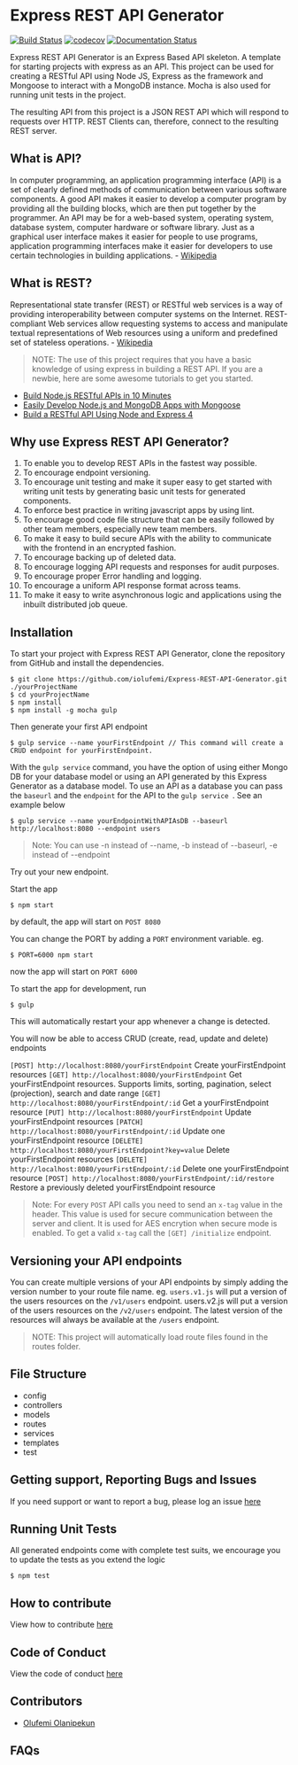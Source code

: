 # Express REST API Generator

[![Build Status](https://travis-ci.org/iolufemi/Express-REST-API-Generator.svg?branch=dev)](https://travis-ci.org/iolufemi/Express-REST-API-Generator)  [![codecov](https://codecov.io/gh/iolufemi/Express-REST-API-Generator/branch/master/graph/badge.svg)](https://codecov.io/gh/iolufemi/Express-REST-API-Generator) [![Documentation Status](https://readthedocs.org/projects/api-template/badge/?version=latest)](http://api-template.readthedocs.io/en/latest/?badge=latest)

Express REST API Generator is an Express Based API skeleton. A template for starting projects with express as an API. This project can be used for creating a RESTful API using Node JS, Express as the framework and Mongoose to interact with a MongoDB instance. Mocha is also used for running unit tests in the project.

The resulting API from this project is a JSON REST API which will respond to requests over HTTP. REST Clients can, therefore, connect to the resulting REST server.

## What is API?

In computer programming, an application programming interface (API) is a set of clearly defined methods of communication between various software components. A good API makes it easier to develop a computer program by providing all the building blocks, which are then put together by the programmer. An API may be for a web-based system, operating system, database system, computer hardware or software library. Just as a graphical user interface makes it easier for people to use programs, application programming interfaces make it easier for developers to use certain technologies in building applications. - [Wikipedia](https://en.wikipedia.org/wiki/Application_programming_interface)

## What is REST?

Representational state transfer (REST) or RESTful web services is a way of providing interoperability between computer systems on the Internet. REST-compliant Web services allow requesting systems to access and manipulate textual representations of Web resources using a uniform and predefined set of stateless operations. - [Wikipedia](https://en.wikipedia.org/wiki/Representational_state_transfer)

> NOTE: The use of this project requires that you have a basic knowledge of using express in building a REST API. If you are a newbie, here are some awesome tutorials to get you started.

- [Build Node.js RESTful APIs in 10 Minutes](https://www.codementor.io/olatundegaruba/nodejs-restful-apis-in-10-minutes-q0sgsfhbd)
- [Easily Develop Node.js and MongoDB Apps with Mongoose](https://scotch.io/tutorials/using-mongoosejs-in-node-js-and-mongodb-applications)
- [Build a RESTful API Using Node and Express 4](https://scotch.io/tutorials/build-a-restful-api-using-node-and-express-4)

## Why use Express REST API Generator?

1. To enable you to develop REST APIs in the fastest way possible.
2. To encourage endpoint versioning.
3. To encourage unit testing and make it super easy to get started with writing unit tests by generating basic unit tests for generated components. 
4. To enforce best practice in writing javascript apps by using lint.
5. To encourage good code file structure that can be easily followed by other team members, especially new team members.
6. To make it easy to build secure APIs with the ability to communicate with the frontend in an encrypted fashion.
7. To encourage backing up of deleted data.
8. To encourage logging API requests and responses for audit purposes.
9. To encourage proper Error handling and logging.
10. To encourage a uniform API response format across teams.
11. To make it easy to write asynchronous logic and applications using the inbuilt distributed job queue.

## Installation

To start your project with Express REST API Generator, clone the repository from GitHub and install the dependencies.

```
$ git clone https://github.com/iolufemi/Express-REST-API-Generator.git ./yourProjectName 
$ cd yourProjectName
$ npm install
$ npm install -g mocha gulp
```

Then generate your first API endpoint

```
$ gulp service --name yourFirstEndpoint // This command will create a CRUD endpoint for yourFirstEndpoint.
```

With the `gulp service` command, you have the option of using either Mongo DB for your database model or using an API generated by this Express Generator as a database model. To use an API as a database you can pass the `baseurl` and the `endpoint` for the API to the `gulp service `. See an example below

```
$ gulp service --name yourEndpointWithAPIAsDB --baseurl http://localhost:8080 --endpoint users
```

> Note: You can use -n instead of --name, -b instead of --baseurl, -e instead of --endpoint

Try out your new endpoint.

Start the app

```
$ npm start
```
by default, the app will start on `POST 8080`

You can change the PORT by adding a `PORT` environment variable. 
eg.

```
$ PORT=6000 npm start
```
now the app will start on `PORT 6000`

To start the app for development, run

```
$ gulp
```
This will automatically restart your app whenever a change is detected.

You will now be able to access CRUD (create, read, update and delete) endpoints 

`[POST] http://localhost:8080/yourFirstEndpoint` Create yourFirstEndpoint resources
`[GET] http://localhost:8080/yourFirstEndpoint` Get yourFirstEndpoint resources. Supports limits, sorting, pagination, select (projection), search and date range
`[GET] http://localhost:8080/yourFirstEndpoint/:id` Get a yourFirstEndpoint resource
`[PUT] http://localhost:8080/yourFirstEndpoint` Update yourFirstEndpoint resources
`[PATCH] http://localhost:8080/yourFirstEndpoint/:id` Update one yourFirstEndpoint resource
`[DELETE] http://localhost:8080/yourFirstEndpoint?key=value` Delete yourFirstEndpoint resources
`[DELETE] http://localhost:8080/yourFirstEndpoint/:id` Delete one yourFirstEndpoint resource
`[POST] http://localhost:8080/yourFirstEndpoint/:id/restore` Restore a previously deleted yourFirstEndpoint resource

> Note: For every `POST` API calls you need to send an `x-tag` value in the header. This value is used for secure communication between the server and client. It is used for AES encrytion when secure mode is enabled. To get a valid `x-tag` call the `[GET] /initialize` endpoint.   

## Versioning your API endpoints

You can create multiple versions of your API endpoints by simply adding the version number to your route file name. eg. `users.v1.js` will put a version of the users resources on the `/v1/users` endpoint. users.v2.js will put a version of the users resources on the `/v2/users` endpoint. The latest version of the resources will always be available at the `/users` endpoint.

> NOTE: This project will automatically load route files found in the routes folder.

## File Structure

- config
- controllers
- models
- routes
- services
- templates
- test

## Getting support, Reporting Bugs and Issues

If you need support or want to report a bug, please log an issue [here](https://github.com/iolufemi/Express-REST-API-Generator/issues)

## Running Unit Tests

All generated endpoints come with complete test suits, we encourage you to update the tests as you extend the logic

```
$ npm test
```

## How to contribute

View how to contribute [here](https://github.com/iolufemi/Express-REST-API-Generator/blob/master/CONTRIBUTING.md)

## Code of Conduct

View the code of conduct [here](https://github.com/iolufemi/Express-REST-API-Generator/blob/master/CODE_OF_CONDUCT.md)

## Contributors

- [Olufemi Olanipekun](https://github.com/iolufemi)

## FAQs
